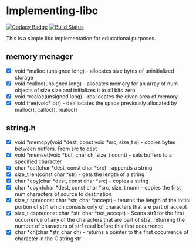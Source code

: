 # Implementing-libc

[![Codacy Badge](https://app.codacy.com/project/badge/Grade/44676cb472e348a3abe7ea966893f395)](https://www.codacy.com/gh/dosart/Implementing-libc/dashboard?utm_source=github.com&amp;utm_medium=referral&amp;utm_content=dosart/Implementing-libc&amp;utm_campaign=Badge_Grade)
[![Build Status](https://www.travis-ci.com/dosart/Implementing-libc.svg?branch=main)](https://www.travis-ci.com/dosart/Implementing-libc)

This is a simple libc implementation for educational purposes.

## memory menager

- [x] void *malloc (unsigned long) - allocates size bytes of uninitialized storage
- [x] void *calloc(unsigned long) - allocates memory for an array of num objects of size size and initializes it to all bits zero
- [x] void *realoc(unsigned long) - reallocates the given area of memory
- [x] void free(void* ptr) - deallocates the space previously allocated by malloc(), calloc(), realoc()

## string.h

- [x] void *memcpy(void *dest, const void *src, size_t n) - copies bytes between buffers. From src to dest
- [x] void *memset(void *buf, char ch, size_t count) - sets buffers to a specified character
- [x] char *cat(char *dest, const char *src) - appends a string
- [x] size_t len(const char *str) - gets the length of a string
- [x] char *cpy(char *dest, const char *src) - copies a string
- [x] char *cpyn(char *dest, const char *src, size_t num) - copies the first num characters of source to destination
- [x] size_t spn(const char *str, char *accept) - teturns the length of the initial portion of str1 which consists only of characters that are part of accept
- [x] size_t cspn(const char *str, char *not_accept) - Scans str1 for the first occurrence of any of the characters that are part of str2, returning the number of characters of str1 read before this first occurrence
- [x] char *ch(char *str, char ch) - returns a pointer to the first occurrence of character in the C string str

